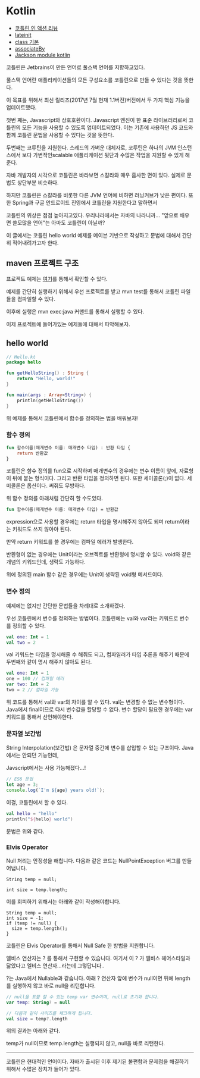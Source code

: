 # Kotlin

- [코틀린 인 액션 리뷰](./kotlin-in-action.md)
- [lateinit](./lateinit.md)
- [class 기본](./class-base.md)
- [associateBy](./associate-by.md)
- [Jackson module kotlin](./jackson-module-kotlin.md)

코틀린은 Jetbrains이 만든 언어로 풀스택 언어를 지향하고있다.

풀스택 언어란 애플리케이션들의 모든 구성요소를 코틀린으로 만들 수 있다는 것을 뜻한다.

이 목표를 위해서 최신 릴리즈(2017년 7월 현재 1.1버전)버전에서 두 가지 핵심 기능을 업데이트했다.

첫번 째는, Javascript와 상호호환이다. Javascript 엔진이 한 표준 라이브러리로써 코틀린의 모든 기능을 사용할 수 있도록 업데이트되었다.
이는 기존에 사용하던 JS 코드와 함께 코틀린 문법을 사용할 수 있다는 것을 뜻한다.

두번째는 코루틴을 지원한다. 스레드의 가벼운 대체자로, 코루틴은 하나의 JVM 인스턴스에서 보다 가변적인scalable 애플리케이션 뒷단과 수많은 작업을 지원할 수 있게 해준다.

자바 개발자의 시각으로 코틀린은 바라보면 스칼라와 매우 흡사한 면이 있다. 실제로 문법도 상단부분 비슷하다.

하지만 코틀린은 스칼라를 비롯한 다른 JVM 언어에 비하면 러닝커브가 낮은 편이다. 또한 Spring과 구글 안드로이드 진영에서 코틀린을 지원한다고 말하면서

코틀린의 위상은 점점 높아지고있다. 우리나라에서는 자바의 나라니까... "앞으로 배우면 쓸모많을 언어"는 아마도 코틀린이 아닐까?

이 글에서는 코틀린 hello world 예제를 메이븐 기반으로 작성하고 문법에 대해서 간단히 적어내려가고자 한다.

## maven 프로젝트 구조
프로젝트 예제는 [여기](https://github.com/KD4/kotlin-examples-java)를 통해서 확인할 수 있다.

예제를 간단히 실행하기 위해서 우선 프로젝트를 받고 mvn test를 통해서 코틀린 파일들을 컴파일할 수 있다.

이후에 실행은 mvn exec:java 커맨드를 통해서 실행할 수 있다.

이제 프로젝트에 들어가있는 예제들에 대해서 파악해보자.

## hello world

```Kotlin
// Hello.kt
package hello

fun getHelloString() : String {
    return "Hello, world!"
}

fun main(args : Array<String>) {
    println(getHelloString())
}
```

위 예제를 통해서 코틀린에서 함수를 정의하는 법을 배워보자!

### 함수 정의

```kotlin
fun 함수이름(매개변수 이름: 매개변수 타입) : 반환 타입 {
    return 반환값
}
```

코틀린은 함수 정의를 fun으로 시작하며 매개변수의 경우에는 변수 이름이 앞에, 자료형이 뒤에 붙는 형식이다. 그리고 반환 타입을 정의하면 된다. 또한 세미콜론(;)이 없다. 세미콜론은 옵션이다. 써줘도 무방하다.

위 함수 정의를 아래처럼 간단히 할 수도있다.

```kotlin
fun 함수이름(매개변수 이름: 매개변수 타입) = 반환값
```

expression으로 사용할 경우에는 return 타입을 명시해주지 않아도 되며 return이라는 키워드도 쓰지 않아야 된다.

만약 return 키워드를 쓸 경우에는 컴파일 에러가 발생한다.

반환형이 없는 경우에는 Unit이라는 오브젝트를 반환형에 명시할 수 있다. void와 같은 개념의 키워드인데, 생략도 가능하다.

위에 정의된 main 함수 같은 경우에는 Unit이 생략된 void형 메서드이다.

### 변수 정의

예제에는 없지만 간단한 문법들을 차례대로 소개하겠다.

우선 코틀린에서 변수를 정의하는 방법이다. 코틀린에는 val와 var라는 키워드로 변수를 정의할 수 있다.

```kotlin
val one: Int = 1
val two = 2
```

val 키워드는 타입을 명시해줄 수 해줘도 되고, 컴파일러가 타입 추론을 해주기 때문에 두번째와 같이 명시 해주지 않아도 된다.

```kotlin
val one: Int = 1
one = 100 // 컴파일 에러
var two: Int = 2
two = 2 // 컴파일 가능
```
위 코드를 통해서 val와 var의 차이를 알 수 있다. val는 변경할 수 없는 변수형이다. Java에서 final이므로 다시 변수값을 할당할 수 없다.
변수 할당이 필요한 경우에는 var 키워드를 통해서 선언해야한다.

### 문자열 보간법

String Interpolation(보간법) 은 문자열 중간에 변수를 삽입할 수 있는 구조이다. Java에서는 안되던 기능인데,

Javscript에서는 사용 가능해졌다...!

```Javascript
// ES6 문법
let age = 3;
console.log(`I'm ${age} years old!`);
```

이걸, 코틀린에서 할 수 있다.


```kotlin
val hello = "hello"
println("${hello} world")
```

문법은 위와 같다.

### Elvis Operator

Null 처리는 안정성을 해칩니다. 다음과 같은 코드는 NullPointException 버그를 만들어냅니다.

```
String temp = null;

int size = temp.length;
```

이를 회피하기 위해서는 아래와 같이 작성해야합니다.

```
String temp = null;
int size = -1;
if (temp != null) {
  size = temp.length();
}
```

코틀린은 Elvis Operator를 통해서 Null Safe 한 방법을 지원합니다.

엘비스 연산자는 ? 를 통해서 구현할 수 있습니다. 여기서 이 ? 가 엘비스 헤어스타일과 닮았다고 엘비스 연산자...라는데 그렇답니다..

?는 Java에서 Nullable과 같습니다. 아래 ? 연산자 앞에 변수가 null이면 뒤에 length를 실행하지 않고 바로 null을 리턴합니다.

```kotlin
// null을 포함 할 수 있는 temp var 변수이며, null로 초기화 합니다.
var temp: String? = null

// 다음과 같이 사이즈를 체크하게 됩니다.
val size = temp?.length
```

위의 결과는 아래와 같다.

temp가 null이므로 temp.length는 실행되지 않고, null을 바로 리턴한다.

---------------------

코틀린은 현대적인 언어이다. 자바가 출시된 이후 제기된 불편함과 문제점을 해결하기 위해서 수많은 장치가 들어가 있다.

